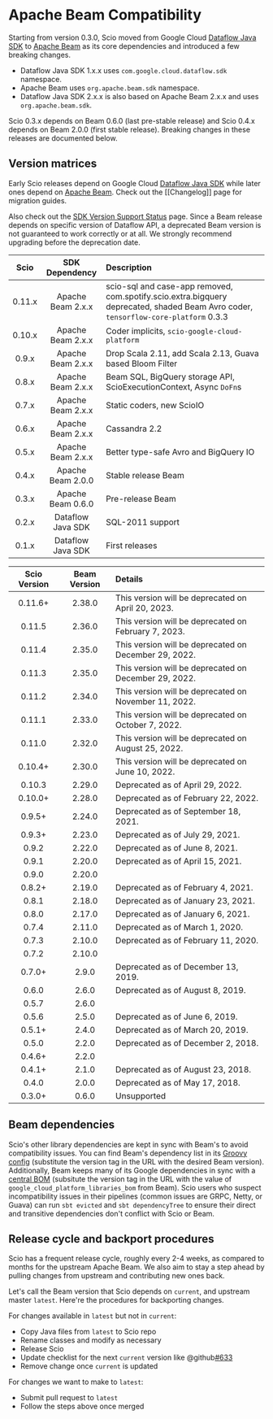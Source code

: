 # Apache Beam Compatibility

Starting from version 0.3.0, Scio moved from Google Cloud [Dataflow Java SDK](https://github.com/GoogleCloudPlatform/DataflowJavaSDK) to [Apache Beam](https://beam.apache.org/) as its core dependencies and introduced a few breaking changes.

- Dataflow Java SDK 1.x.x uses `com.google.cloud.dataflow.sdk` namespace.
- Apache Beam uses `org.apache.beam.sdk` namespace.
- Dataflow Java SDK 2.x.x is also based on Apache Beam 2.x.x and uses `org.apache.beam.sdk`.

Scio 0.3.x depends on Beam 0.6.0 (last pre-stable release) and Scio 0.4.x depends on Beam 2.0.0 (first stable release). Breaking changes in these releases are documented below.

## Version matrices

Early Scio releases depend on Google Cloud [Dataflow Java SDK](https://github.com/GoogleCloudPlatform/DataflowJavaSDK) while later ones depend on [Apache Beam](https://github.com/apache/beam). Check out the [[Changelog]] page for migration guides.

Also check out the [SDK Version Support Status](https://cloud.google.com/dataflow/docs/support/sdk-version-support-status) page. Since a Beam release depends on specific version of Dataflow API, a deprecated Beam version is not guaranteed to work correctly or at all. We strongly recommend upgrading before the deprecation date.

| **Scio** | **SDK Dependency** | **Description**     |
|:--------:|:------------------:|:--------------------|
| 0.11.x   | Apache Beam 2.x.x  | scio-sql and case-app removed, com.spotify.scio.extra.bigquery deprecated, shaded Beam Avro coder, `tensorflow-core-platform` 0.3.3 |
| 0.10.x   | Apache Beam 2.x.x  | Coder implicits, `scio-google-cloud-platform` |
| 0.9.x    | Apache Beam 2.x.x  | Drop Scala 2.11, add Scala 2.13, Guava based Bloom Filter |
| 0.8.x    | Apache Beam 2.x.x  | Beam SQL, BigQuery storage API, ScioExecutionContext, Async `DoFn`s |
| 0.7.x    | Apache Beam 2.x.x  | Static coders, new ScioIO |
| 0.6.x    | Apache Beam 2.x.x  | Cassandra 2.2       |
| 0.5.x    | Apache Beam 2.x.x  | Better type-safe Avro and BigQuery IO |
| 0.4.x    | Apache Beam 2.0.0  | Stable release Beam |
| 0.3.x    | Apache Beam 0.6.0  | Pre-release Beam    |
| 0.2.x    | Dataflow Java SDK  | SQL-2011 support    |
| 0.1.x    | Dataflow Java SDK  | First releases      |

| **Scio Version** | **Beam Version** | **Details**                                          |
|:----------------:|:----------------:|:-----------------------------------------------------|
|     0.11.6+      |      2.38.0      | This version will be deprecated on April 20, 2023.   |
|      0.11.5      |      2.36.0      | This version will be deprecated on February 7, 2023. |
|      0.11.4      |      2.35.0      | This version will be deprecated on December 29, 2022. |
|      0.11.3      |      2.35.0      | This version will be deprecated on December 29, 2022. |
|      0.11.2      |      2.34.0      | This version will be deprecated on November 11, 2022. |
|      0.11.1      |      2.33.0      | This version will be deprecated on October 7, 2022.  |
|      0.11.0      |      2.32.0      | This version will be deprecated on August 25, 2022.  |
|     0.10.4+      |      2.30.0      | This version will be deprecated on June 10, 2022.    |
|      0.10.3      |      2.29.0      | Deprecated as of April 29, 2022.                     |
|     0.10.0+      |      2.28.0      | Deprecated as of February 22, 2022.                  |
|      0.9.5+      |      2.24.0      | Deprecated as of September 18, 2021.                 |
|      0.9.3+      |      2.23.0      | Deprecated as of July 29, 2021.                      |
|      0.9.2       |      2.22.0      | Deprecated as of June 8, 2021.                       |
|      0.9.1       |      2.20.0      | Deprecated as of April 15, 2021.                     |
|      0.9.0       |      2.20.0      |                                                      |
|      0.8.2+      |      2.19.0      | Deprecated as of February 4, 2021.                   |
|      0.8.1       |      2.18.0      | Deprecated as of January 23, 2021.                   |
|      0.8.0       |      2.17.0      | Deprecated as of January 6, 2021.                    |
|      0.7.4       |      2.11.0      | Deprecated as of March 1, 2020.                      |
|      0.7.3       |      2.10.0      | Deprecated as of February 11, 2020.                  |
|      0.7.2       |      2.10.0      |                                                      |
|      0.7.0+      |      2.9.0       | Deprecated as of December 13, 2019.                  |
|      0.6.0       |      2.6.0       | Deprecated as of August 8, 2019.                     |
|      0.5.7       |      2.6.0       |                                                      |
|      0.5.6       |      2.5.0       | Deprecated as of June 6, 2019.                       |
|      0.5.1+      |      2.4.0       | Deprecated as of March 20, 2019.                     |
|      0.5.0       |      2.2.0       | Deprecated as of December 2, 2018.                   |
|      0.4.6+      |      2.2.0       |                                                      |
|      0.4.1+      |      2.1.0       | Deprecated as of August 23, 2018.                    |
|      0.4.0       |      2.0.0       | Deprecated as of May 17, 2018.                       |
|      0.3.0+      |      0.6.0       | Unsupported                                          |

## Beam dependencies

Scio's other library dependencies are kept in sync with Beam's to avoid compatibility issues. You can find
Beam's dependency list in its [Groovy config](https://github.com/apache/beam/blob/v2.35.0/buildSrc/src/main/groovy/org/apache/beam/gradle/BeamModulePlugin.groovy) (substitute the version tag in the URL with the desired Beam version). Additionally, Beam keeps many of its Google dependencies in sync with a [central BOM](https://storage.googleapis.com/cloud-opensource-java-dashboard/com.google.cloud/libraries-bom/24.0.0/artifact_details.html) (subsitute the version tag in the URL with the value of `google_cloud_platform_libraries_bom` from Beam). Scio users who suspect incompatibility issues in their pipelines (common issues are GRPC, Netty, or Guava) can run `sbt evicted` and `sbt dependencyTree` to ensure their direct and transitive dependencies don't conflict with Scio or Beam.

## Release cycle and backport procedures

Scio has a frequent release cycle, roughly every 2-4 weeks, as compared to months for the upstream Apache Beam. We also aim to stay a step ahead by pulling changes from upstream and contributing new ones back.

Let's call the Beam version that Scio depends on `current`, and upstream master `latest`. Here're the procedures for backporting changes.

For changes available in `latest` but not in `current`:
- Copy Java files from `latest` to Scio repo
- Rename classes and modify as necessary
- Release Scio
- Update checklist for the next `current` version like @github[#633](#633)
- Remove change once `current` is updated

For changes we want to make to `latest`:
- Submit pull request to `latest`
- Follow the steps above once merged
